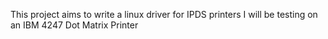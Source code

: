 This project aims to write a linux driver for IPDS printers
I will be testing on an IBM 4247 Dot Matrix Printer
